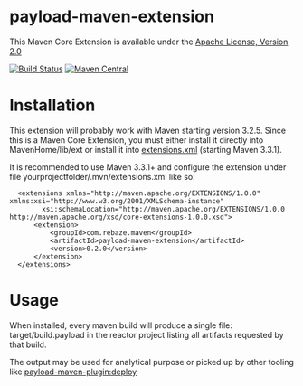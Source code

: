 # payload-maven-extension

This Maven Core Extension is available under the [Apache License, Version 2.0](http://www.apache.org/licenses/LICENSE-2.0.txt)

[![Build Status](https://travis-ci.org/rebaze/payload-maven-extension.svg?branch=master)](https://travis-ci.org/rebaze/payload-maven-extension)
[![Maven Central](https://maven-badges.herokuapp.com/maven-central/com.rebaze.maven/payload-maven-extension/badge.svg)](https://maven-badges.herokuapp.com/maven-central/com.rebaze.maven/payload-maven-extension)

# Installation
This extension will probably work with Maven starting version 3.2.5.
Since this is a Maven Core Extension, you must either install it directly into MavenHome/lib/ext or install it into [extensions.xml](http://takari.io/2015/03/19/core-extensions.html) (starting Maven 3.3.1).

It is recommended to use Maven 3.3.1+ and configure the extension under file yourprojectfolder/.mvn/extensions.xml like so:

      <extensions xmlns="http://maven.apache.org/EXTENSIONS/1.0.0" xmlns:xsi="http://www.w3.org/2001/XMLSchema-instance"
            xsi:schemaLocation="http://maven.apache.org/EXTENSIONS/1.0.0 http://maven.apache.org/xsd/core-extensions-1.0.0.xsd">
          <extension>
              <groupId>com.rebaze.maven</groupId>
              <artifactId>payload-maven-extension</artifactId>
              <version>0.2.0</version>
          </extension>
      </extensions>


# Usage
When installed, every maven build will produce a single file: target/build.payload in the reactor project listing all artifacts requested by that build.

The output may be used for analytical purpose or picked up by other tooling like [payload-maven-plugin:deploy](https://github.com/rebaze/payload-maven-plugin)

